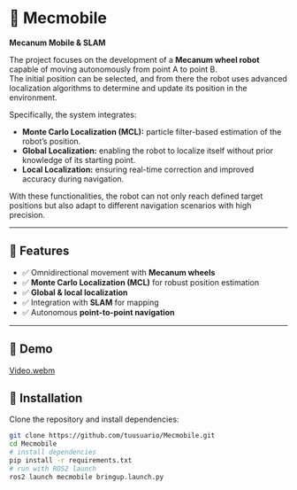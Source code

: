 # 🤖 Mecmobile
**Mecanum Mobile & SLAM**

The project focuses on the development of a **Mecanum wheel robot** capable of moving autonomously from point A to point B.  
The initial position can be selected, and from there the robot uses advanced localization algorithms to determine and update its position in the environment.

Specifically, the system integrates:
- **Monte Carlo Localization (MCL):** particle filter-based estimation of the robot’s position.  
- **Global Localization:** enabling the robot to localize itself without prior knowledge of its starting point.  
- **Local Localization:** ensuring real-time correction and improved accuracy during navigation.  

With these functionalities, the robot can not only reach defined target positions but also adapt to different navigation scenarios with high precision.

---

## 🚀 Features
- ✅ Omnidirectional movement with **Mecanum wheels**  
- ✅ **Monte Carlo Localization (MCL)** for robust position estimation  
- ✅ **Global & local localization**  
- ✅ Integration with **SLAM** for mapping  
- ✅ Autonomous **point-to-point navigation**  

---
## 🎥 Demo
[Video.webm](https://github.com/user-attachments/assets/469913b1-51a5-4534-82cc-99b841a54635)

## 🔧 Installation
Clone the repository and install dependencies:
```bash
git clone https://github.com/tuusuario/Mecmobile.git
cd Mecmobile
# install dependencies
pip install -r requirements.txt
# run with ROS2 launch
ros2 launch mecmobile bringup.launch.py


